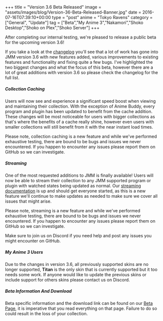 +++
title = "Version 3.6 Beta Released"
image = "assets/images/blog/Version-36-Beta-Released-Banner.jpg"
date = 2016-07-16T07:39:10+00:00
type = "post"
anime = "Tokyo Ravens"
category = ["General", "Update"]
tag = ["Beta","My Anime 3","Nakamori","Shoko Desktop","Shoko on Plex","Shoko Server"]
+++

After completing our internal testing, we're pleased to release a public beta for the upcoming version 3.6!

If you take a look at the [changelog](https://docs.shokoanime.com/changelog) you'll see that a lot of work has gone into JMM version 3.6 with new features added, various improvements to existing features and functionality and fixing quite a few bugs. I've highlighted the two biggest changes and what the focus of this beta, however there are a lot of great additions with version 3.6 so please check the changelog for the full list.

##### Collection Caching

Users will now see and experience a significant speed boost when viewing and maintaining their collection. With the exception of Anime Buddy, every program and plugin has been updated to benefit from the cache addition. These changes will be most noticeable for users with bigger collections as that's where the benefits of a cache really shine, however even users with smaller collections will still benefit from it with the near instant load times.

Please note, collection caching is a new feature and while we've performed exhaustive testing, there are bound to be bugs and issues we never encountered. If you happen to encounter any issues please report them on GitHub so we can investigate.

##### Streaming

One of the most requested additions to JMM is finally available! Users will now be able to stream their collection to any JMM supported program or plugin with watched states being updated as normal. Our [streaming documentation](https://shokoanime.com/) is up and should get everyone started, as this is a new feature we'll continue to make updates as needed to make sure we cover all issues that might arise.

Please note, streaming is a new feature and while we've performed exhaustive testing, there are bound to be bugs and issues we never encountered. If you happen to encounter any issues please report them on GitHub so we can investigate.

Make sure to join us on Discord if you need help and post any issues you might encounter on GitHub.

##### My Anime 3 Users

Due to the changes in version 3.6, all previously supported skins are no longer supported, **Titan** is the only skin that is currently supported but it too needs some work. If anyone would like to update the previous skins or include support for others skins please contact us on Discord.

##### Beta Information And Download

Beta specific information and the download link can be found on our [Beta Page](https://shokoanime.com/), it is imperative that you read everything on that page. Failure to do so could result in the loss of your collection.